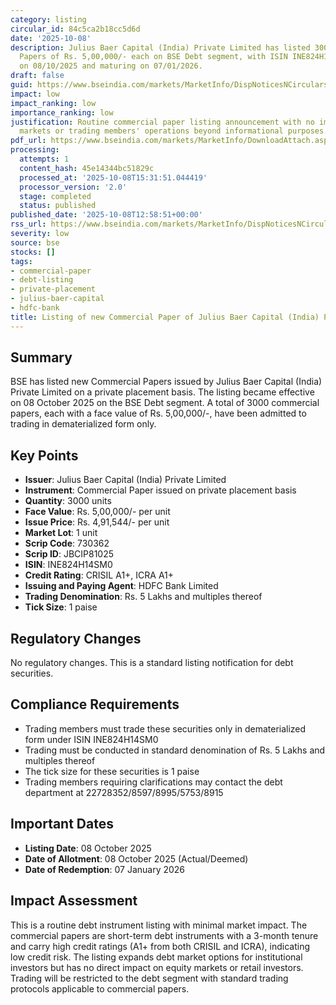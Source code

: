 ```yaml
---
category: listing
circular_id: 84c5ca2b18cc5d6d
date: '2025-10-08'
description: Julius Baer Capital (India) Private Limited has listed 3000 Commercial
  Papers of Rs. 5,00,000/- each on BSE Debt segment, with ISIN INE824H14SM0, allotted
  on 08/10/2025 and maturing on 07/01/2026.
draft: false
guid: https://www.bseindia.com/markets/MarketInfo/DispNoticesNCirculars.aspx?Noticeid={D14318DD-663D-46AE-AEF2-C54BF507A3B8}&noticeno=20251008-42&dt=10/08/2025&icount=42&totcount=62&flag=0
impact: low
impact_ranking: low
importance_ranking: low
justification: Routine commercial paper listing announcement with no impact on equity
  markets or trading members' operations beyond informational purposes.
pdf_url: https://www.bseindia.com/markets/MarketInfo/DownloadAttach.aspx?id=20251008-42&attachedId=
processing:
  attempts: 1
  content_hash: 45e14344bc51829c
  processed_at: '2025-10-08T15:31:51.044419'
  processor_version: '2.0'
  stage: completed
  status: published
published_date: '2025-10-08T12:58:51+00:00'
rss_url: https://www.bseindia.com/markets/MarketInfo/DispNoticesNCirculars.aspx?Noticeid={D14318DD-663D-46AE-AEF2-C54BF507A3B8}&noticeno=20251008-42&dt=10/08/2025&icount=42&totcount=62&flag=0
severity: low
source: bse
stocks: []
tags:
- commercial-paper
- debt-listing
- private-placement
- julius-baer-capital
- hdfc-bank
title: Listing of new Commercial Paper of Julius Baer Capital (India) Private Limited
---
```


## Summary

BSE has listed new Commercial Papers issued by Julius Baer Capital (India) Private Limited on a private placement basis. The listing became effective on 08 October 2025 on the BSE Debt segment. A total of 3000 commercial papers, each with a face value of Rs. 5,00,000/-, have been admitted to trading in dematerialized form only.

## Key Points

- **Issuer**: Julius Baer Capital (India) Private Limited
- **Instrument**: Commercial Paper issued on private placement basis
- **Quantity**: 3000 units
- **Face Value**: Rs. 5,00,000/- per unit
- **Issue Price**: Rs. 4,91,544/- per unit
- **Market Lot**: 1 unit
- **Scrip Code**: 730362
- **Scrip ID**: JBCIP81025
- **ISIN**: INE824H14SM0
- **Credit Rating**: CRISIL A1+, ICRA A1+
- **Issuing and Paying Agent**: HDFC Bank Limited
- **Trading Denomination**: Rs. 5 Lakhs and multiples thereof
- **Tick Size**: 1 paise

## Regulatory Changes

No regulatory changes. This is a standard listing notification for debt securities.

## Compliance Requirements

- Trading members must trade these securities only in dematerialized form under ISIN INE824H14SM0
- Trading must be conducted in standard denomination of Rs. 5 Lakhs and multiples thereof
- The tick size for these securities is 1 paise
- Trading members requiring clarifications may contact the debt department at 22728352/8597/8995/5753/8915

## Important Dates

- **Listing Date**: 08 October 2025
- **Date of Allotment**: 08 October 2025 (Actual/Deemed)
- **Date of Redemption**: 07 January 2026

## Impact Assessment

This is a routine debt instrument listing with minimal market impact. The commercial papers are short-term debt instruments with a 3-month tenure and carry high credit ratings (A1+ from both CRISIL and ICRA), indicating low credit risk. The listing expands debt market options for institutional investors but has no direct impact on equity markets or retail investors. Trading will be restricted to the debt segment with standard trading protocols applicable to commercial papers.